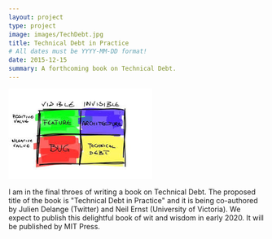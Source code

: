 ```yaml
---
layout: project
type: project
image: images/TechDebt.jpg
title: Technical Debt in Practice
# All dates must be YYYY-MM-DD format!
date: 2015-12-15
summary: A forthcoming book on Technical Debt.
---
```


<img class="ui medium floated rounded image" src="../images/TechDebt.jpg">

I am in the final throes of writing a book on Technical Debt.  The proposed title of the book is "Technical Debt in Practice" and it is being co-authored by Julien Delange (Twitter) and Neil Ernst (University of Victoria).  We expect to publish this delightful book of wit and wisdom in early 2020.  It will be published by MIT Press.
